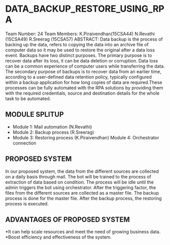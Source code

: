 # DATA_BACKUP_RESTORE_USING_RPA
Team Number: 24 Team Members: K.Piraivendhan(15CSA44) N.Revathi (15CSA49) R.Sreerag (15CSA57) ABSTRACT: Data backup is the process of backing up the data, refers to copying the data into an archive file of computer data so it may be used to restore the original after a data loss event. Backups have two distinct purposes. The primary purpose is to recover data after its loss, it can be data deletion or corruption. Data loss can be a common experience of computer users while transferring the data. The secondary purpose of backups is to recover data from an earlier time, according to a user-defined data retention policy, typically configured within a backup application for how long copies of data are required.These processes can be fully automated with the RPA solutions by providing them with the required credentials, source and destination details for the whole task to be automated.

## MODULE SPLITUP
<ul><li>Module 1: Mail automation (N.Revathi)</li><li> Module 2: Backup process (R.Sreerag)</li><li>Module 3: Restoring process (K.Piraivendhan) Module 4: Orchestrator connection</ul>

## PROPOSED SYSTEM
In our proposed system, the data from the different sources are collected on a daily basis through mail. The bot will be trained to the process of extraction of data based on condition. The process will be idle until the admin triggers the bot using orchestrator. After the triggering factor, the files from the different sources are collected as a master file. The backup process is done for the master file. After the backup process, the restoring process is executed.

## ADVANTAGES OF PROPOSED SYSTEM
*It can help scale resources and meet the need of growing business data. *Boost efficiency and effectiveness of the system.

